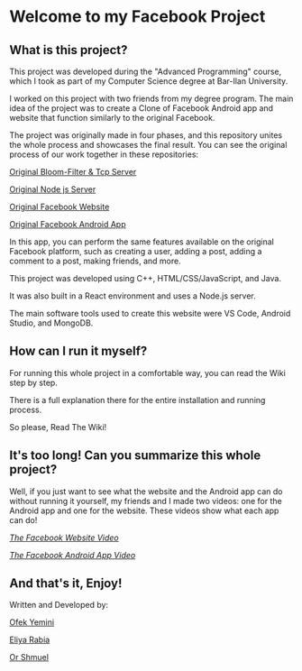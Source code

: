 # Welcome to my Facebook Project

## What is this project?

This project was developed during the "Advanced Programming" course, which I took as part of my Computer Science degree at Bar-Ilan University.

I worked on this project with two friends from my degree program. The main idea of the project was to create a Clone of Facebook Android app and website that function similarly to the original Facebook.

The project was originally made in four phases, and this repository unites the whole process and showcases the final result. 
You can see the original process of our work together in these repositories: 

[Original Bloom-Filter & Tcp Server](https://github.com/orshmuel9/BloomFilter) 

[Original Node js Server](https://github.com/orshmuel9/FacebookServer) 

[Original Facebook Website](https://github.com/orshmuel9/facebook) 

[Original Facebook Android App](https://github.com/orshmuel9/AndroidFacebook) 



In this app, you can perform the same features available on the original Facebook platform, such as creating a user, adding a post, adding a comment to a post, making friends, and more.

This project was developed using C++, HTML/CSS/JavaScript, and Java.

It was also built in a React environment and uses a Node.js server.

The main software tools used to create this website were VS Code, Android Studio, and MongoDB.

## How can I run it myself?

For running this whole project in a comfortable way, you can read the Wiki step by step.

There is a full explanation there for the entire installation and running process. 

So please, Read The Wiki!

## It's too long! Can you summarize this whole project?

Well, if you just want to see what the website and the Android app can do without running it yourself, my friends and I made two videos: one for the Android app and one for the website. These videos show what each app can do!

[*The Facebook Website Video*](https://www.youtube.com/watch?v=7xheojkxw5M)

[*The Facebook Android App Video*](https://www.youtube.com/watch?v=onclwdYc8EU)

## And that's it, Enjoy! 
Written and Developed by:  

[Ofek Yemini](https://github.com/ofekyem) 

[Eliya Rabia](https://github.com/EliyaRabia) 

[Or Shmuel](https://github.com/orshmuel9)
